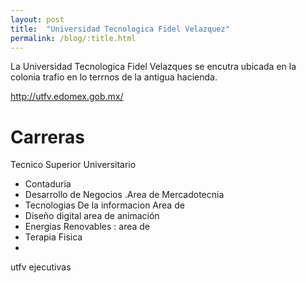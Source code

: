 ```yaml
---
layout: post
title:  "Universidad Tecnologica Fidel Velazquez"
permalink: /blog/:title.html
---
```


La Universidad Tecnologica Fidel Velazques se encutra ubicada en la colonia trafio en lo terrnos de la antigua hacienda.

http://utfv.edomex.gob.mx/

# Carreras

Tecnico Superior Universitario
 * Contaduria
 * Desarrollo de Negocios .Area de Mercadotecnia
 * Tecnologias De la informacion Area de
 * Diseño digital area de animación
 * Energias Renovables : area de 
 * Terapia Fisica
 *
utfv ejecutivas